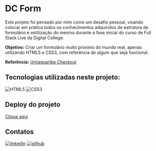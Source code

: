 # DC Form
Este projeto foi pensado por mim como um desafio pessoal, visando colocar em prática todos os conhecimentos adquiridos de estrutura de formulário e estilização do mesmo durante a fase inicial do curso de Full Stack Live da Digital College.

**Objetivo:** Criar um formulário muito próximo do mundo real, apenas utilizando HTML5 e CSS3, com referência de algum que seja funcional.

**Referência:**
 [Unijaguaribe Checkout](https://unijaguaribe.edu.br/checkout/)

## Tecnologias utilizadas neste projeto:
![HTML5](https://img.shields.io/badge/html5-%23E34F26.svg?style=for-the-badge&logo=html5&logoColor=white)
![CSS3](https://img.shields.io/badge/css3-%231572B6.svg?style=for-the-badge&logo=css3&logoColor=white)

## Deploy do projeto 
[Clique aqui](https://devalissonoliveira.github.io/dc-form/)

## Contatos
[![linkedin](https://skillicons.dev/icons?i=linkedin)](https://linkedin.com/in/alisson-oliveira-2b28b9249)   [![github](https://skillicons.dev/icons?i=github)](https://github.com/devalissonoliveira)
